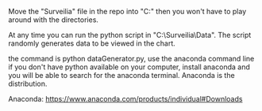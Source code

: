 Move the "Surveilia" file in the repo into "C:"
then you won't have to play around with the directories. 

At any time you can run the python script in "C:\Surveilia\Data". The script randomly generates data to be viewed in the chart.

the command is python dataGenerator.py, use the anaconda command line
if you don't have python available on your computer, install anaconda and you will be able to search for the anaconda terminal. Anaconda is the distribution.

Anaconda: https://www.anaconda.com/products/individual#Downloads
